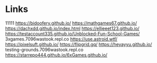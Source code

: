 # Links
11111
https://bidoofery.github.io/
https://mathgames67.github.io/
https://dachxdd.github.io/index.html
https://ellieeet123.github.io/
https://testaccount335.github.io/Unblocked-Fun-School-Games/
3xgames.7096wastook.repl.co
https://use.astroid.wtf/
https://pixelsuft.github.io/
https://flipgrid.gq/
https://heyayyu.github.io/
testing-grounds.7096wastook.repl.co
https://starrepo444.github.io/6xGames.github.io/

